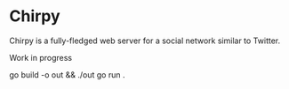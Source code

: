 # Chirpy
Chirpy is a fully-fledged web server for a social network similar to Twitter.

Work in progress

go build -o out && ./out
go run .
